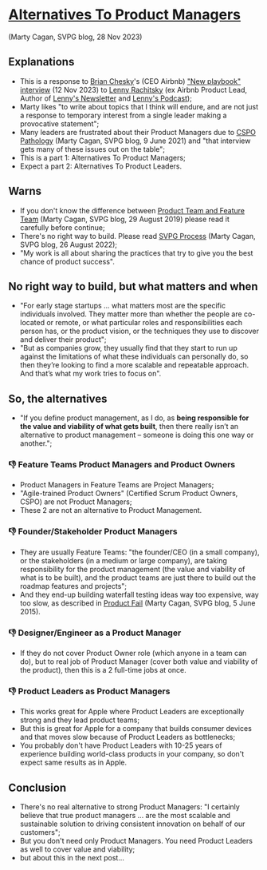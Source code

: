 # [Alternatives To Product Managers](https://www.svpg.com/alternatives-to-product-managers)
(Marty Cagan, SVPG blog, 28 Nov 2023)

## Explanations
* This is a response to [Brian Chesky](https://www.linkedin.com/in/brianchesky)'s (CEO Airbnb) ["New playbook" interview](https://www.lennyspodcast.com/brian-cheskys-new-playbook) (12 Nov 2023) to [Lenny Rachitsky](https://www.linkedin.com/in/lennyrachitsky) (ex Airbnb Product Lead, Author of [Lenny's Newsletter](https://www.lennysnewsletter.com) and [Lenny's Podcast](https://www.lennyspodcast.com));
* Marty likes "to write about topics that I think will endure, and are not just a response to temporary interest from a single leader making a provocative statement";
* Many leaders are frustrated about their Product Managers due to [CSPO Pathology](https://www.svpg.com/the-cspo-pathology/) (Marty Cagan, SVPG blog, 9 June 2021) and "that interview gets many of these issues out on the table";
* This is a part 1: Alternatives To Product Managers;
* Expect a part 2: Alternatives To Product Leaders.

## Warns
* If you don't know the difference between [Product Team and Feature Team](http://www.svpg.com/product-vs-feature-teams) (Marty Cagan, SVPG blog, 29 August 2019) please read it carefully before continue;
* There's no right way to build. Please read [SVPG Process](https://www.svpg.com/an-svpg-process) (Marty Cagan, SVPG blog, 26 August 2022);
* "My work is all about sharing the practices that try to give you the best chance of product success".

## No right way to build, but what matters and when
* "For early stage startups ... what matters most are the specific individuals involved. They matter more than whether the people are co-located or remote, or what particular roles and responsibilities each person has, or the product vision, or the techniques they use to discover and deliver their product";
* "But as companies grow, they usually find that they start to run up against the limitations of what these individuals can personally do, so then they’re looking to find a more scalable and repeatable approach. And that’s what my work tries to focus on".

## So, the alternatives
* "If you define product management, as I do, as **being responsible for the value and viability of what gets built**, then there really isn’t an alternative to product management – someone is doing this one way or another.";

### 👎 Feature Teams Product Managers and Product Owners
* Product Managers in Feature Teams are Project Managers;
* "Agile-trained Product Owners" (Certified Scrum Product Owners, CSPO) are not Product Managers;
* These 2 are not an alternative to Product Management.

### 👎 Founder/Stakeholder Product Managers
* They are usually Feature Teams: "the founder/CEO (in a small company), or the stakeholders (in a medium or large company), are taking responsibility for the product management (the value and viability of what is to be built), and the product teams are just there to build out the roadmap features and projects";
* And they end-up building waterfall testing ideas way too expensive, way too slow, as described in [Product Fail](http://www.svpg.com/product-fail) (Marty Cagan, SVPG blog, 5 June 2015).

### 👎 Designer/Engineer as a Product Manager
* If they do not cover Product Owner role (which anyone in a team can do), but to real job of Product Manager (cover both value and viability of the product), then this is a 2 full-time jobs at once.

### 👎 Product Leaders as Product Managers
* This works great for Apple where Product Leaders are exceptionally strong and they lead product teams;
* But this is great for Apple for a company that builds consumer devices and that moves slow because of Product Leaders as bottlenecks;
* You probably don't have Product Leaders with 10-25 years of experience building world-class products in your company, so don't expect same results as in Apple.

## Conclusion
* There's no real alternative to strong Product Managers: "I certainly believe that true product managers ... are the most scalable and sustainable solution to driving consistent innovation on behalf of our customers";
* But you don't need only Product Managers. You need Product Leaders as well to cover value and viability;
* but about this in the next post...